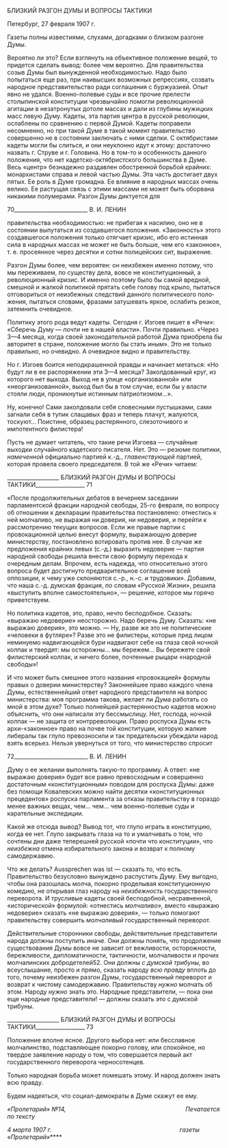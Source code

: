 БЛИЗКИЙ РАЗГОН ДУМЫ И ВОПРОСЫ ТАКТИКИ

Петербург, 27 февраля 1907 г.

Газеты полны известиями, слухами, догадками о близком разгоне Думы.

Вероятно ли это? Если взглянуть на объективное положение вещей, то придется сде­лать вывод: более чем вероятно. Для правительства созыв Думы был вынужденной не­обходимостью. Надо было попытаться еще раз, при наивысших возможных репрессиях, созвать народное представительство ради соглашения с буржуазией. Опыт явно не удался. Военно-полевые суды и все прочие прелести столыпинской конституции чрез­вычайно помогли революционной агитации в незатронутых дотоле массах и дали из глубины мужицких масс левую Думу. Кадеты, эта партия центра в русской революции, ослаблены по сравнению с первой Думой. Кадеты поправели несомненно, но при такой Думе в такой момент правительство совершенно не в состоянии заключать с ними сделки. С октябристами кадеты могли бы слиться, и они неуклонно идут к этому: дос­таточно назвать г. Струве и г. Головина. Но в том-то и особенность данного положения, что нет кадетско-октябристского большинства в Думе. Весь «центр» безнадежно раз­давлен обостренной борьбой крайних: монархистами справа и левой частью Думы. Эта часть достигает двух пятых. Ее роль в Думе громадна. Ее влияние в народных массах очень велико. Ее растущая связь с этими массами не может быть оборвана никакими полумерами. Разгон Думы диктуется для

  

70___________________________ В. И. ЛЕНИН

правительства необходимостью: не прибегая к насилию, оно не в состоянии выпутаться из создавшегося положения. «Законность» этого создавшегося положения только отяг­чает кризис, ибо его истинная сила в народных массах не может не быть больше, чем его «законное», т. е. просеянное через десятки и сотни полицейских сит, выражение.

Разгон Думы более, чем вероятен: он неизбежен именно потому, что мы переживаем, по существу дела, вовсе не конституционный, а революционный кризис. И именно по­этому было бы самой вредной, смешной и жалкой политикой прятать себе голову под крыло, пытаться отговориться от неизбежных следствий данного политического поло­жения, пытаться словами, фразами затушевать яркое, ослабить резкое, затемнить оче­видное.

Политику этого рода ведут кадеты. Сегодня г. Изгоев пишет в «Речи»: «Сберечь Ду­му — _почти_ не в нашей власти». Почти правильно. «Через 3—4 месяца, когда своей законодательной работой Дума приобрела бы авторитет в стране, положение могло бы стать иным». Это не только правильно, но очевидно. А очевидное видно и правительст­ву.

Но г. Изгоев боится неподкрашенной правды и начинает метаться: «Но будут ли в ее распоряжении эти 3—4 месяца? Заколдованный круг, из которого нет выхода. Выход не в улице «организованной» или «неорганизованной», выход был бы в том случае, ес­ли бы у власти стояли люди, проникнутые истинным патриотизмом...».

Ну, конечно! Сами заколдовали себя словесными пустышками, сами загнали себя в тупик слащавых фраз и теперь плачут, жалуются, тоскуют... Поистине, образец расте­рянного, слезоточивого и импотентного филистера!

Пусть не думает читатель, что такие речи Изгоева — случайные выходки случайного кадетского писателя. Нет. Это — резюме политики, _намеченной_ официально партией к.-д., _главенствующей_ партией, которая провела своего председателя. В той же «Речи» читаем:

  

___________________ БЛИЗКИЙ РАЗГОН ДУМЫ И ВОПРОСЫ ТАКТИКИ__________________ 71

«После продолжительных дебатов в вечернем заседании парламентской фракции на­родной свободы, 25-го февраля, по вопросу об отношении к декларации правительства постановлено: отнестись к ней молчаливо, не выражая ни доверия, ни недоверия, и пе­рейти к рассмотрению текущих вопросов. Если же правые партии с провокационной целью внесут формулу, выражающую доверие министерству, постановлено вотировать против нее. В случае же предложения крайних левых (с.-д.) выразить недоверие — пар­тия народной свободы решила внести свою формулу перехода к очередным делам. Впрочем, есть надежда, что относительно этого вопроса будет достигнуто предвари­тельное соглашение всей оппозиции, к чему уже склоняются с.-р., н.-с. и трудовики». Добавим, что наша с.-д. думская фракция, по словам «Русской Жизни», решила «вы­ступить вполне самостоятельно», — решение, которое мы горячо приветствуем.

Но политика кадетов, это, право, нечто бесподобное. Сказать: «выражаю недоверие» неосторожно. Надо беречь Думу. Сказать: «не выражаю доверия», это можно. — Ну, разве же это не политические «человеки в футляре»? Разве это не филистеры, которые пред лицом неминуемо надвигающейся бури надвигают себе на глаза свой ночной кол­пак и твердят: мы осторожны... мы бережем... Вы бережете свой филистерский колпак, и ничего более, почтенные рыцари «народной свободы»!

И что может быть смешнее этого названия «провокацией» формулы правых о дове­рии министерству? Законнейшее право каждого члена Думы, естественнейший ответ народного представителя на вопрос министерства: моя программа такова, желает ли Дума работать со мной в этом духе? Только полнейшей растерянностью кадетов можно объяснить, что они написали эту бессмыслицу. Нет, господа, ночной колпак — не за­щита от контрреволюции. Право роспуска Думы есть архи-«законное» право на почве той конституции, которую жалкие либералы так глупо превозносили и так предатель­ски убеждали народ взять всерьез. Нельзя увернуться от того, что министерство спро­сит

  

72___________________________ В. И. ЛЕНИН

Думу о ее желании выполнять такую-то программу. А ответ: «не выражаю доверия» будет все равно превосходным и совершенно достаточным «конституционным» пово­дом для роспуска Думы: даже без помощи Ковалевских можно найти десятки «консти­туционных прецедентов» роспуска парламента за отказы правительству в гораздо менее важных вещах, чем... чем... чем военно-полевые суды и карательные экспедиции.

Какой же отсюда вывод? Вывод тот, что глупо играть в конституцию, когда ее нет. Глупо закрывать глаза на то и умалчивать о том, что сочтены дни даже теперешней русской «почти что конституции», что _неизбежна_ отмена избирательного закона и воз­врат к полному самодержавию.

Что же делать? Aussprechen was ist — сказать то, что есть. Правительство безусловно вынуждено распустить Думу. Ему выгодно, чтобы она разошлась молча, покорно про­делывая конституционную комедию, не открывая глаз народу на _неизбежность_ госу­дарственного переворота. И трусливые кадеты своей бесподобной, несравненной, «ис­торической» формулой: «отнестись _молчаливо»,_ вместо «выражаю недоверие» сказать «не выражаю доверия», — только помогают правительству совершить _молчаливый_ го­сударственный переворот.

Действительные сторонники свободы, действительные представители народа долж­ны поступить иначе. Они должны понять, что продолжение существования Думы вовсе не зависит от вежливости, осторожности, бережливости, дипломатичности, тактично­сти, молчаливости и прочих молчалинских добродетелей52. Они должны _с думской трибуны,_ во всеуслышание, просто и прямо, сказать народу _всю правду_ вплоть до того, почему неизбежен разгон Думы, государственный переворот и возврат к чистому само­державию. Правительству _нужно_ молчать об этом. Народу _нужно_ знать это. Народные представители, — пока они еще народные представители! — должны сказать это с дум­ской трибуны.

  

___________________ БЛИЗКИЙ РАЗГОН ДУМЫ И ВОПРОСЫ ТАКТИКИ__________________ 73

Положение вполне ясное. Другого выбора нет: или бесславное молчалинство, под­ставляющее покорно голову, или спокойное, но твердое заявление народу о том, что совершается первый акт государственного переворота черносотенцев.

Только народная борьба может помешать этому. И народ должен знать всю правду.

Будем надеяться, что социал-демократы в Думе скажут ее ему.

_«Пролетарий» №14,                                                                       Печатается по тексту_

_4 марта 1907 г.                                                                            газеты «Пролетарий»_****